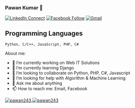 ### Pawan Kumar 👋

<!--
**Pawan243/Pawan243** is a ✨ _special_ ✨ repository because its `README.md` (this file) appears on your GitHub profile.

Here are some ideas to get you started:

- 🔭 I’m currently working on ...
- 🌱 I’m currently learning ...
- 👯 I’m looking to collaborate on ...
- 🤔 I’m looking for help with ...
- 💬 Ask me about ...
- 📫 How to reach me: ...
- 😄 Pronouns: ...
- ⚡ Fun fact: ...
-->

[![LinkedIn Connect](https://img.shields.io/badge/%20-Connect-black?color=14171A&labelColor=212121&logo=linkedin&logoColor=ffffff)](http://www.linkedin.com/in/pawan-kumar-383144193)
[![Facebook Follow](https://img.shields.io/badge/%20-Connect-black?color=14171A&labelColor=1976d2&logo=facebook&logoColor=ffffff)](https://www.facebook.com/pawan.swami.50115161j)
[![Gmail](https://img.shields.io/badge/%20-Send%20Mail-black?color=14171A&labelColor=ef5350&logo=gmail&logoColor=ffffff)](mailto:pawanswami243@gmail.com?subject=From%20GitHub&body=Hi,%20there.%20Found%20you%20from%20GitHub.)

## Programming Languages

```
Python, C/C++, JavaScript, PHP, C#
```

About me:

- 🔭 I’m currently working on Web IT Solutions
- 🌱 I’m currently learning Django
- 👯 I’m looking to collaborate on Python, PHP, C#, Javascript
- 🤔 I’m looking for help with Algorithm & Machine Learning
- 💬 Ask me about anything
- 📫 How to reach me: Email, Facebook


<a href="">
  <img align="center" src="https://github-readme-stats.vercel.app/api?username=pawan243&show_icons=true&theme=radical" alt="pawan243"/>
</a>
<a href="">
  <img align="center" src="https://github-readme-stats.vercel.app/api/top-langs/?username=pawan243&layout=compact&theme=radical" alt="pawan243"/>
</a>

